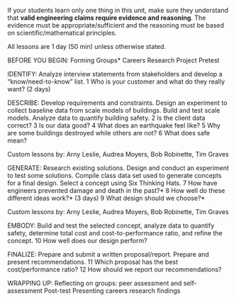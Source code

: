If your students learn only one thing in this unit, make sure they understand that **valid engineering claims require evidence and reasoning**. The evidence must be appropriate/sufficient and the reasoning must be based on scientific/mathematical principles.


All lessons are 1 day (50 min) unless otherwise stated.

BEFORE YOU BEGIN:
Forming Groups*
Careers Research Project
Pretest

IDENTIFY: Analyze interview statements from stakeholders and develop a “know/need-to-know” list.
1	Who is your customer and what do they really want? (2 days)



DESCRIBE: Develop requirements and constraints. Design an experiment to collect baseline data from scale models of buildings. Build and test scale models. Analyze data to quantify building safety.
2	Is the client data correct?
3	Is our data good?
4	What does an earthquake feel like?
5	Why are some buildings destroyed while others are not?
6	What does safe mean?

Custom lessons by: Arny Leslie, Audrea Moyers, Bob Robinette, Tim Graves



GENERATE: Research existing solutions. Design and conduct an experiment to test some solutions. Compile class data set used to generate concepts for a final design. Select a concept using Six Thinking Hats.
7	How have engineers prevented damage and death in the past?*
8	How well do these different ideas work?* (3 days)
9	What design should we choose?*

Custom lessons by: Arny Leslie, Audrea Moyers, Bob Robinette, Tim Graves



EMBODY: Build and test the selected concept, analyze data to quantify safety, determine total cost and cost-to-performance ratio, and refine the concept.
10	How well does our design perform?



FINALIZE: Prepare and submit a written proposal/report. Prepare and present recommendations.
11	Which proposal has the best cost/performance ratio?
12	How should we report our recommendations?


WRAPPING UP:
Reflecting on groups: peer assessment and self-assessment
Post-test
Presenting careers research findings
